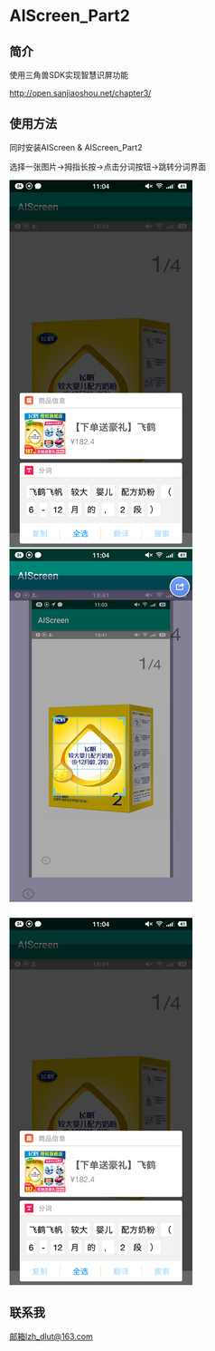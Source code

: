 # AIScreen_Part2
## 简介
使用三角兽SDK实现智慧识屏功能

http://open.sanjiaoshou.net/chapter3/
## 使用方法
同时安装AIScreen & AIScreen_Part2

选择一张图片->拇指长按->点击分词按钮->跳转分词界面


![image](https://github.com/MissMidou/AIScreen_Part2/blob/master/image/13.png)  ![image](https://github.com/MissMidou/AIScreen_Part2/blob/master/image/12.png)  ![image](https://github.com/MissMidou/AIScreen_Part2/blob/master/image/13.png)

## 联系我
邮箱lzh_dlut@163.com

